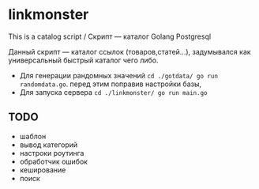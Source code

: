 # linkmonster

This is a catalog script / Скрипт — каталог Golang Postgresql

Данный скрипт — каталог ссылок (товаров,статей...), задумывался как универсальный быстрый каталог чего либо.

* Для генерации рандомных значений `cd ./gotdata/ go run randomdata.go`. перед этим поправив настройки базы,
* Для запуска сервера `cd ./linkmonster/ go run main.go`

## TODO

* шаблон
* вывод категорий
* настроки роутинга
* обработчик ошибок
* кеширование
* поиск

